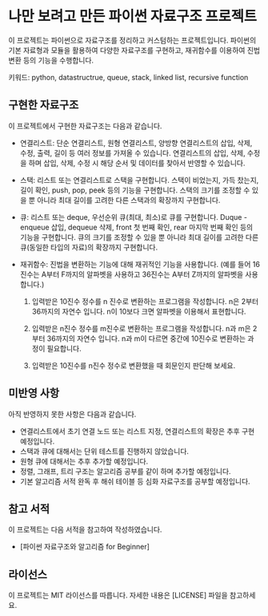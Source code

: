 # 나만 보려고 만든 파이썬 자료구조 프로젝트

이 프로젝트는 파이썬으로 자료구조를 정리하고 커스텀하는 프로젝트입니다. 파이썬의 기본 자료형과 모듈을 활용하여 다양한 자료구조를 구현하고, 재귀함수를 이용하여 진법 변환 등의 기능을 수행합니다.

키워드: python, datastructrue, queue, stack, linked list, recursive function

## 구현한 자료구조

이 프로젝트에서 구현한 자료구조는 다음과 같습니다.

- 연결리스트: 단순 연결리스트, 원형 연결리스트, 양방향 연결리스트의 삽입, 삭제, 수정, 출력, 길이 등 여러 정보를 가져올 수 있습니다. 연결리스트의 삽입, 삭제, 수정을 하며 삽입, 삭제, 수정 시 해당 순서 및 데이터를 찾아서 반영할 수 있습니다.
- 스택: 리스트 또는 연결리스트로 스택을 구현합니다. 스택이 비었는지, 가득 찼는지, 길이 확인, push, pop, peek 등의 기능을 구현합니다. 스택의 크기를 조정할 수 있을 뿐 아니라 최대 길이를 고려한 다른 스택과의 확장까지 구현합니다.
- 큐: 리스트 또는 deque, 우선순위 큐(최대, 최소)로 큐를 구현합니다. Duque - enqueue 삽입, dequeue 삭제, front 첫 번째 확인, rear 마지막 번째 확인 등의 기능을 구현합니다. 큐의 크기를 조정할 수 있을 뿐 아니라 최대 길이를 고려한 다른 큐(동일한 타입의 자료)의 확장까지 구현합니다.
- 재귀함수: 진법을 변환하는 기능에 대해 재귀적인 기능을 사용합니다. (예를 들어 16진수는 A부터 F까지의 알파벳을 사용하고 36진수는 A부터 Z까지의 알파벳을 사용합니다.)

    1) 입력받은 10진수 정수를 n 진수로 변환하는 프로그램을 작성합니다. n은 2부터 36까지의 자연수 입니다. n이 10보다 크면 알파벳을 이용해서 표현합니다.

    2) 입력받은 n진수 정수를 m진수로 변환하는 프로그램을 작성합니다. n과 m은 2부터 36까지의 자연수 입니다. n과 m이 다르면 중간에 10진수로 변환하는 과정이 필요합니다.

    3) 입력받은 10진수를 n진수 정수로 변환했을 때 회문인지 판단해 보세요.

## 미반영 사항

아직 반영하지 못한 사항은 다음과 같습니다.

- 연결리스트에서 초기 연결 노드 또는 리스트 지정, 연결리스트의 확장은 추후 구현 예정입니다.
- 스택과 큐에 대해서는 단위 테스트를 진행하지 않았습니다.
- 원형 큐에 대해서는 추후 추가할 예정입니다.
- 정렬, 그래프, 트리 구조는 알고리즘 공부를 같이 하며 추가할 예정입니다.
- 기본 알고리즘 서적 완독 후 해쉬 테이블 등 심화 자료구조를 공부할 예정입니다.

## 참고 서적

이 프로젝트는 다음 서적을 참고하여 작성하였습니다.

- [파이썬 자료구조와 알고리즘 for Beginner]

## 라이선스

이 프로젝트는 MIT 라이선스를 따릅니다. 자세한 내용은 [LICENSE] 파일을 참고하세요.